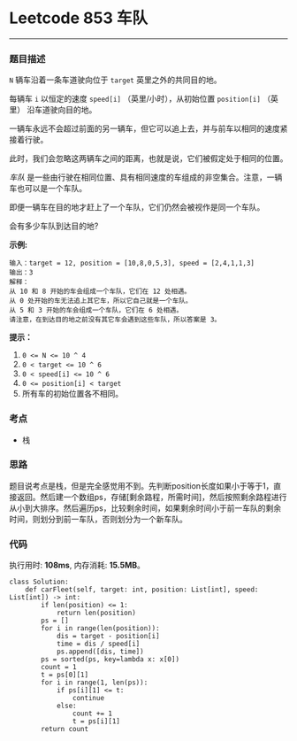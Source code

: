 # Leetcode 853 车队
***
### 题目描述
`N`  辆车沿着一条车道驶向位于 `target` 英里之外的共同目的地。

每辆车 `i` 以恒定的速度 `speed[i]` （英里/小时），从初始位置 `position[i]` （英里） 沿车道驶向目的地。

一辆车永远不会超过前面的另一辆车，但它可以追上去，并与前车以相同的速度紧接着行驶。

此时，我们会忽略这两辆车之间的距离，也就是说，它们被假定处于相同的位置。

*车队* 是一些由行驶在相同位置、具有相同速度的车组成的非空集合。注意，一辆车也可以是一个车队。

即便一辆车在目的地才赶上了一个车队，它们仍然会被视作是同一个车队。

 

会有多少车队到达目的地?


**示例:**

	输入：target = 12, position = [10,8,0,5,3], speed = [2,4,1,1,3]
	输出：3
	解释：
	从 10 和 8 开始的车会组成一个车队，它们在 12 处相遇。
	从 0 处开始的车无法追上其它车，所以它自己就是一个车队。
	从 5 和 3 开始的车会组成一个车队，它们在 6 处相遇。
	请注意，在到达目的地之前没有其它车会遇到这些车队，所以答案是 3。
	
**提示：**  

1. `0 <= N <= 10 ^ 4`
2. `0 < target <= 10 ^ 6`
3. `0 < speed[i] <= 10 ^ 6`
4. `0 <= position[i] < target`
5. 所有车的初始位置各不相同。


### 考点

* 栈

### 思路   
题目说考点是栈，但是完全感觉用不到。先判断position长度如果小于等于1，直接返回。然后建一个数组ps，存储[剩余路程，所需时间]，然后按照剩余路程进行从小到大排序。然后遍历ps，比较剩余时间，如果剩余时间小于前一车队的剩余时间，则划分到前一车队，否则划分为一个新车队。


### 代码
执行用时: **108ms**, 内存消耗: **15.5MB**。


```
class Solution:
    def carFleet(self, target: int, position: List[int], speed: List[int]) -> int:
        if len(position) <= 1:
            return len(position)
        ps = []
        for i in range(len(position)):
            dis = target - position[i]
            time = dis / speed[i]
            ps.append([dis, time])
        ps = sorted(ps, key=lambda x: x[0])
        count = 1
        t = ps[0][1]
        for i in range(1, len(ps)):
            if ps[i][1] <= t:
                continue
            else:
                count += 1
                t = ps[i][1]
        return count
```
